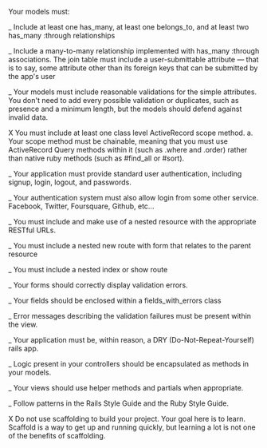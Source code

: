 Your models must:

_ Include at least one has_many, at least one belongs_to, and at least two has_many :through relationships

_ Include a many-to-many relationship implemented with has_many :through associations. The join table must include a user-submittable attribute — that is to say, some attribute other than its foreign keys that can be submitted by the app's user

_ Your models must include reasonable validations for the simple attributes. You don't need to add every possible validation or duplicates, such as presence and a minimum length, but the models should defend against invalid data.

X You must include at least one class level ActiveRecord scope method. a. Your scope method must be chainable, meaning that you must use ActiveRecord Query methods within it (such as .where and .order) rather than native ruby methods (such as #find_all or #sort).

_ Your application must provide standard user authentication, including signup, login, logout, and passwords.

_ Your authentication system must also allow login from some other service. Facebook, Twitter, Foursquare, Github, etc...

_ You must include and make use of a nested resource with the appropriate RESTful URLs.

_ You must include a nested new route with form that relates to the parent resource

_ You must include a nested index or show route

_ Your forms should correctly display validation errors.

_ Your fields should be enclosed within a fields_with_errors class

_ Error messages describing the validation failures must be present within the view.

_ Your application must be, within reason, a DRY (Do-Not-Repeat-Yourself) rails app.

_ Logic present in your controllers should be encapsulated as methods in your models.

_ Your views should use helper methods and partials when appropriate.

_ Follow patterns in the Rails Style Guide and the Ruby Style Guide.

X Do not use scaffolding to build your project. Your goal here is to learn. Scaffold is a way to get up and running quickly, but learning a lot is not one of the benefits of scaffolding.